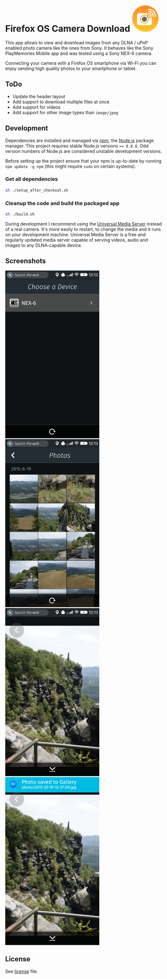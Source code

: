# Firefox OS Camera Download ![Camera Download](https://raw.githubusercontent.com/SunboX/fxos_Camera_Download/master/src/style/icons/CameraDownload_84.png) 
This app allows to view and download images from any DLNA / uPnP enabled photo camera like the ones from Sony. It behaves like the Sony PlayMemories Mobile app and was tested using a Sony NEX-6 camera.

Connecting your camera with a Firefox OS smartphone via Wi-Fi you can enjoy sending high quality photos to your smartphone or tablet.

## ToDo

* Update the header layout
* Add support to download multiple files at once
* Add support for videos
* Add support for other image types than `image/jpeg`

## Development

Dependencies are installed and managed via [npm](https://www.npmjs.com/), the [Node.js](https://nodejs.org/) package manager. This project requires stable Node.js versions `>= 0.8.0`. Odd version numbers of Node.js are considered unstable development versions.

Before setting up the project ensure that your npm is up-to-date by running `npm update -g npm` (this might require `sudo` on certain systems).

### Get all dependencies
```bash
sh ./setup_after_checkout.sh
```

### Cleanup the code and build the packaged app
```bash
sh ./build.sh
```

During development I recommend using the [Universal Media Server](http://www.universalmediaserver.com/) instead of a real camera. It's more easily to restart, to change the media and it runs on your development machine.
Universal Media Server is a free and regularly updated media server capable of serving videos, audio and images to any DLNA-capable device.

## Screenshots

<img src="https://raw.githubusercontent.com/SunboX/fxos_Camera_Download/master/screenshots/2015-06-23-12-12-20.png" width="300"/>
<img src="https://raw.githubusercontent.com/SunboX/fxos_Camera_Download/master/screenshots/2015-06-23-12-13-20.png" width="300"/> 
<img src="https://raw.githubusercontent.com/SunboX/fxos_Camera_Download/master/screenshots/2015-06-23-12-13-45.png" width="300"/> 
<img src="https://raw.githubusercontent.com/SunboX/fxos_Camera_Download/master/screenshots/2015-06-23-12-13-57.png" width="300"/> 

## License

See [license](https://github.com/SunboX/fxos_Camera_Download/blob/master/LICENSE) file.
